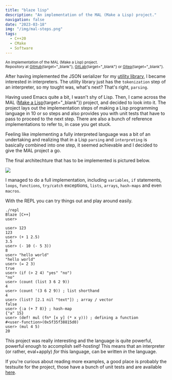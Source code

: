 ```yaml
---
title: "blaze lisp"
description: "An implementation of the MAL (Make a Lisp) project."
navigation: false
date: "2023-03-18"
img: "/img/mal-steps.png"
tags:
  - C++20
  - CMake
  - Software
---
```


<small>An implementation of the MAL (Make a Lisp) project.<br>
Repository at
[GitHub](https://github.com/riyyi/blaze){target="_blank"},
[GitLab](https://gitlab.com/riyyi/blaze){target="_blank"} or
[Gitea](https://git.riyyi.com/riyyi/blaze){target="_blank"}.
</small>

After having implemented the JSON serializer for my [utility
library](/articles/utility-library), I became interested in interpreters. The
utility library just has the `tokenization` step of an interpreter, so my tought
was, what's next? That's right, `parsing`.

Having used Emacs quite a bit, I wasn't shy of Lisp. Then, I came across the MAL
([Make a Lisp](https://github.com/kanaka/mal){target="_blank"}) project, and
decided to look into it. The project lays out the implementation steps of making
a Lisp programming language in 10 or so steps and also provides you with unit
tests that have to pass to proceed to the next step. There are also a bunch of
reference implementations to refer to, in case you get stuck.

Feeling like implementing a fully interpreted language was a bit of an
undertaking and realizing that in a Lisp `parsing` and `interpreting` is
basically combined into one step, it seemed achievable and I decided to give the
MAL project a go.

The final architechture that has to be implemented is pictured below.

<div class="row">
<div class="col-lg-9 col-xl-6">

![](/img/mal-steps.png "")

</div>
</div>

I managed to do a full implementation, including `variables`, `if` statements,
`loops`, `functions`, `try/catch` exceptions, `lists`, `arrays`, `hash-maps` and
even `macros`.

With the REPL you can try things out and play around easily.


```
./repl
Blaze [C++]
user>
```

```elisp
user> 123
123
user> (+ 1 2.5)
3.5
user> (- 10 (- 5 3))
8
user> "hello world"
"hello world"
user> (= 2 3)
true
user> (if (> 2 4) "yes" "no")
"no"
user> (count (list 3 6 2 9))
4
user> (count '(3 6 2 9)) ; list shorthand
4
user> (list? [2.1 nil "text"]) ; array / vector
false
user> {:a (+ 7 8)} ; hash-map
{"a" 15}
user> (def! mul (fn* [x y] (* x y))) ; defining a function
#<user-function>(0x5f35f38815d0)
user> (mul 4 5)
20
```

This project was really interesting and the language is quite powerful, powerful
enough to accomplish self-hosting! This means that an interpreter (or rather,
eval+apply) _for_ this language, can be written _in_ the language.

If you're curious about reading more examples, a good place is probably the
testsuite for the project, those have a bunch of unit tests and are available
[here](https://github.com/kanaka/mal/tree/master/impls/tests).
